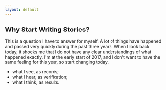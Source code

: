 ```yaml
---
layout: default
---
```


## Why Start Writing Stories?

This is a question I have to answer for myself. A lot of things have happened
and passed very quickly during the past three years. When I look back today, it
shocks me that I do not have any clear understandings of what happened exactly.
I'm at the early start of 2017, and I don't want to have the same feeling for
this year, so start changing today.

- what I see, as records;
- what I hear, as verification;
- what I think, as results.

